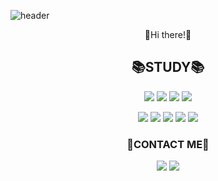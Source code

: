 ![header](https://capsule-render.vercel.app/api?type=wave&color=8669AE&height=300&section=header&text=Chaeyeon%20Kim&fontSize=75&fontColor=ffffff&animation=fadeIn)

<p align=center>💜Hi there!💜</p>

<h2 align=center>📚STUDY📚</h2>
<p align=center>
  <img src="https://img.shields.io/badge/Python-3776AB?logo=Python&logoColor=white"/>
  <img src="https://img.shields.io/badge/C-A8B9CC?logo=C&logoColor=white"/>
  <img src="https://img.shields.io/badge/Java-007396?logo=Java&logoColor=white"/>
  <img src="https://img.shields.io/badge/MSSQL-CC2927?logo=Microsoft-SQL-Server&logoColor=white"/>
</p>
<p align=center>
  <img src="https://img.shields.io/badge/HTML5-E34F26?logo=HTML5&logoColor=white"/>
  <img src="https://img.shields.io/badge/CSS3-1572B6?logo=CSS3&logoColor=white"/>
  <img src="https://img.shields.io/badge/JavaScript-F7DF1E?logo=JavaScript&logoColor=white"/>
  <img src="https://img.shields.io/badge/React-61DAFB?logo=React&logoColor=white"/>
  <img src="https://img.shields.io/badge/TypeScript-3178C6?logo=TypeScript&logoColor=white"/>
</p>

<h3 align=center>👀CONTACT ME👀</h3>
<p align=center>
  <a href="https://www.instagram.com/codusz_/"><img src="https://img.shields.io/badge/Instagram-E4405F?logo=Instagram&logoColor=white"/></a> <a href="https://www.linkedin.com/in/chaeyeon-kim-752a74207/"><img src="https://img.shields.io/badge/LinkedIn-0A66C2?logo=LinkedIn&logoColor=white"/></a>
</p>

